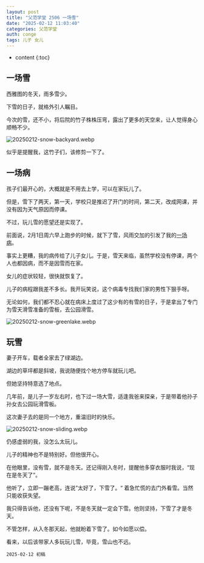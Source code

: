 ```yaml
---
layout: post
title: "父范学堂 2506 一场雪"
date: "2025-02-12 11:03:40"
categories: 父范学堂
auth: conge
tags: 儿子 女儿
---
```

* content
{:toc}

## 一场雪

西雅图的冬天，雨多雪少。

下雪的日子，就格外引人瞩目。




今次的雪，还不小，将后院的竹子株株压弯，露出了更多的天空来，让人觉得身心顺畅不少。

![20250212-snow-backyard.webp](https://s2.loli.net/2025/02/13/YWrbzgsJPoRhOQi.webp)

似乎是提醒我，这竹子们，该修剪一下了。

## 一场病

孩子们最开心的，大概就是不用去上学，可以在家玩儿了。

但是，雪下了两天，第一天，学校只是推迟了开门的时间，第二天，改成网课，并没有因为天气原因而停课。

不过，玩儿雪的愿望还是实现了。

前面说，2月1日周六早上跑步的时候，就下了雪，风雨交加的引发了我的[一场病](https://conge.livingwithfcs.org/2025/02/11/ReturnPoint-sick/)。

事实上更糟，我的病传给了儿子女儿。于是，雪天来临，虽然学校没有停课，两个人也都因病，而不是因雪而在家。

女儿的症状较轻，很快就恢复了。

儿子的病程跟我差不多长。我开玩笑说，这个病毒专找我们家的男性下狠手呀。

无论如何，我们都不忍心就在病床上度过了这少有的有雪的日子，于是拿出了专门为雪天滑雪准备的雪板，去公园滑雪。

![20250212-snow-greenlake.webp](https://s2.loli.net/2025/02/13/Rn5Vp4Cuj97P3kX.webp)

## 玩雪

妻子开车，载者全家去了绿湖边。

湖边的草坪都是斜坡，我说随便找个地方停车就玩儿吧。

但她坚持特意选了地点。

几年前，是儿子一岁左右时，也下过一场大雪，适逢我爸来探亲，于是带着他孙子孙女去公园玩滑雪板。

这次妻子去的是同一个地方，重温旧时的快乐。

![20250212-snow-sliding.webp](https://s2.loli.net/2025/02/13/NofHnkjrYxwPcSW.webp)

仍感虚弱的我，没怎么太玩儿。

儿子的精神也不是特别好。但他很开心。

在他眼里，没有雪，就不是冬天。还记得刚入冬时，提醒他多穿衣服时我说，“现在是冬天了”。

他听了，立即一蹦老高，连说”太好了，下雪了。“ 着急忙慌的去门外看雪。当然只能收获失望。

我只得告诉他，还没有下呢，不是冬天就一定会下雪。他则坚持，下雪了才是冬天。

不管怎样，从入冬那天起，他就盼着下雪了。如今如愿以偿。

看来，以后该带家人多玩玩儿雪，毕竟，雪山也不远。

```
2025-02-12 初稿
```
